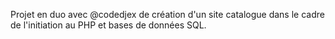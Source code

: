 Projet en duo avec @codedjex de création d'un site catalogue dans le cadre de l'initiation au PHP et bases de données SQL.
